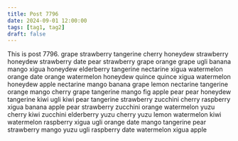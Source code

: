 ```yaml
---
title: Post 7796
date: 2024-09-01 12:00:00
tags: [tag1, tag2]
draft: false
---
```

This is post 7796.
grape
strawberry
tangerine
cherry
honeydew
strawberry
honeydew
strawberry
date
pear
strawberry
grape
orange
grape
ugli
banana
mango
xigua
honeydew
elderberry
tangerine
nectarine
xigua
watermelon
orange
date
orange
watermelon
honeydew
quince
quince
xigua
watermelon
honeydew
apple
nectarine
mango
banana
grape
lemon
nectarine
tangerine
orange
mango
cherry
grape
tangerine
mango
fig
apple
pear
pear
honeydew
tangerine
kiwi
ugli
kiwi
pear
tangerine
strawberry
zucchini
cherry
raspberry
xigua
banana
apple
pear
strawberry
zucchini
orange
watermelon
yuzu
cherry
kiwi
zucchini
elderberry
yuzu
cherry
yuzu
lemon
watermelon
kiwi
watermelon
raspberry
xigua
ugli
orange
date
mango
tangerine
pear
strawberry
mango
yuzu
ugli
raspberry
date
watermelon
xigua
apple
